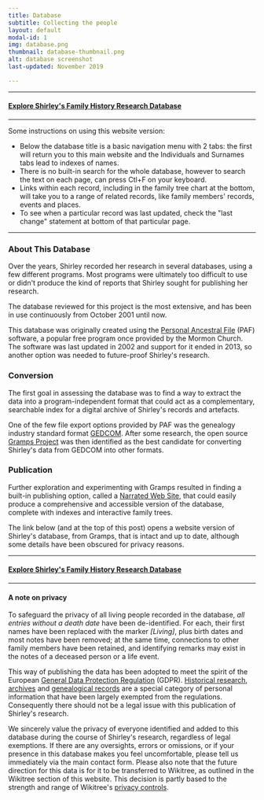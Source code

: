 ```yaml
---
title: Database
subtitle: Collecting the people
layout: default
modal-id: 1
img: database.png
thumbnail: database-thumbnail.png
alt: database screenshot
last-updated: November 2019

---
```


***
#### [Explore Shirley's Family History Research Database](database/index.html)
***

Some instructions on using this website version:
* Below the database title is a basic navigation menu with 2 tabs: the first will return you to this main website and the Individuals and Surnames tabs lead to indexes of names.
* There is no built-in search for the whole database, however to search the text on each page, can press Ctl+F on your keyboard.
* Links within each record, including in the family tree chart at the bottom, will take you to a range of related records, like family members' records, events and places.
* To see when a particular record was last updated, check the "last change" statement at bottom of that particular page.


---

### About This Database

Over the years, Shirley recorded her research in several databases, using a few different programs. Most programs were ultimately too difficult to use or didn't produce the kind of reports that Shirley sought for publishing her research.

The database reviewed for this project is the most extensive, and has been in use continuously from October 2001 until now.

This database was originally created using the [Personal Ancestral File](https://en.wikipedia.org/wiki/Personal_Ancestral_File) (PAF) software, a popular free program once provided by the Mormon Church. The software was last updated in 2002 and support for it ended in 2013, so another option was needed to future-proof Shirley's research.

### Conversion

The first goal in assessing the database was to find a way to extract the data into a program-independent format that could act as a complementary, searchable index for a digital archive of Shirley's records and artefacts. 

One of the few file export options provided by PAF was the genealogy industry standard format [GEDCOM](https://en.wikipedia.org/wiki/GEDCOM). After some research, the open source [Gramps Project](https://gramps-project.org/blog/) was then identified as the best candidate for converting Shirley's data from GEDCOM into other formats. 

### Publication

Further exploration and experimenting with Gramps resulted in finding a built-in publishing option, called a [Narrated Web Site](https://www.gramps-project.org/wiki/index.php/Gramps_5.1_Wiki_Manual_-_Reports_-_part_7#Narrated_Web_Site), that could easily produce a comprehensive and accessible version of the database, complete with indexes and interactive family trees.

The link below (and at the top of this post) opens a website version of Shirley's database, from Gramps, that is intact and up to date, although some details have been obscured for privacy reasons.

***
#### [Explore Shirley's Family History Research Database](database/index.html)
***


#### A note on privacy

To safeguard the privacy of all living people recorded in the database, *all entries without a death date* have been de-identified. For each, their first names have been replaced with the marker *[Living]*, plus birth dates and most notes have been removed; at the same time, connections to other family members have been retained, and identifying remarks may exist in the notes of a deceased person or a life event. 

This way of publishing the data has been adopted to meet the spirit of the European [General Data Protection Regulation](https://gdpr.eu/what-is-gdpr/) (GDPR). [Historical research](https://gdpr.eu/article-89-processing-for-archiving-purposes-scientific-or-historical-research-purposes-or-statistical-purposes/), [archives](https://gdpr.eu/Recital-158-Processing-for-archiving-purposes/) and [genealogical records](https://gdpr.eu/Recital-160-Processing-for-historical-research-purposes/) are a special category of personal information that have been largely exempted from the regulations. Consequently there should not be a legal issue with this publication of Shirley's research.

We sincerely value the privacy of everyone identified and added to this database during the course of Shirley's research, regardless of legal exemptions. If there are any oversights, errors or omissions, or if your presence in this database makes you feel uncomfortable, please tell us immediately via the main contact form. Please also note that the future direction for this data is for it to be transferred to Wikitree, as outlined in the Wikitree section of this website. This decision is partly based to the strength and range of Wikitree's [privacy controls](https://www.wikitree.com/wiki/Help:Privacy).
